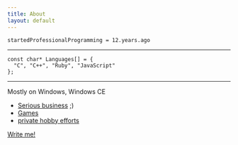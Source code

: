 ```yaml
---
title: About
layout: default
---
```


```
startedProfessionalProgramming = 12.years.ago
```

- - -

```
const char* Languages[] = {
  "C", "C++", "Ruby", "JavaScript"	
};
```

- - - 

Mostly on Windows, Windows CE

* [Serious business](business.html) ;)
* [Games](games.html)
* [private hobby efforts](http://github.com/pke)

[Write me!](mailto:phil.kursawe@gmail.com)
